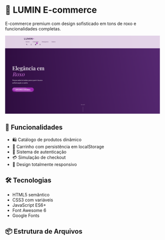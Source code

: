 # 🌟 LUMIN E-commerce

E-commerce premium com design sofisticado em tons de roxo e funcionalidades completas.

![Preview](assets/preview.png)

## 🚀 Funcionalidades

- 🛍️ Catálogo de produtos dinâmico
- 🛒 Carrinho com persistência em localStorage
- 🔐 Sistema de autenticação
- 💳 Simulação de checkout
- 📱 Design totalmente responsivo

## 🛠️ Tecnologias

- HTML5 semântico
- CSS3 com variáveis
- JavaScript ES6+
- Font Awesome 6
- Google Fonts

## 📦 Estrutura de Arquivos
